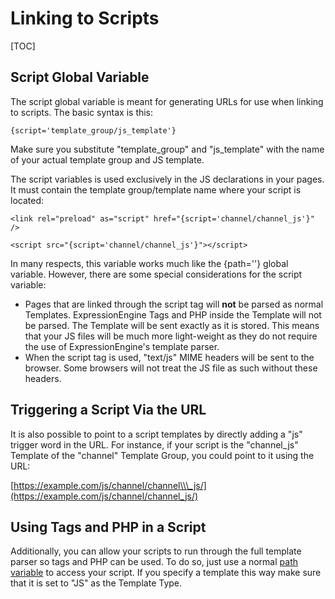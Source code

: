 <!--
    This source file is part of the open source project
    ExpressionEngine User Guide (https://github.com/ExpressionEngine/ExpressionEngine-User-Guide)

    @link      https://expressionengine.com/
    @copyright Copyright (c) 2003-2020, Packet Tide, LLC (https://packettide.com)
    @license   https://expressionengine.com/license Licensed under Apache License, Version 2.0
-->

# Linking to Scripts

[TOC]

## Script Global Variable

The script global variable is meant for generating URLs for use when linking to scripts. The basic syntax is this:

    {script='template_group/js_template'}

Make sure you substitute "template_group" and "js_template" with the name of your actual template group and JS template.

The script variables is used exclusively in the JS declarations in your pages. It must contain the template group/template name where your script is located:

    <link rel="preload" as="script" href="{script='channel/channel_js'}" />

    <script src="{script='channel/channel_js'}"></script>

In many respects, this variable works much like the {path=''} global variable. However, there are some special considerations for the script variable:

- Pages that are linked through the script tag will **not** be parsed as normal Templates. ExpressionEngine Tags and PHP inside the Template will not be parsed. The Template will be sent exactly as it is stored. This means that your JS files will be much more light-weight as they do not require the use of ExpressionEngine's template parser.
- When the script tag is used, "text/js" MIME headers will be sent to the browser. Some browsers will not treat the JS file as such without these headers.

## Triggering a Script Via the URL

It is also possible to point to a script templates by directly adding a "js" trigger word in the URL. For instance, if your script is the "channel_js" Template of the "channel" Template Group, you could point to it using the URL:

[https://example.com/js/channel/channel\\\_js/](https://example.com/js/channel/channel_js/)

## Using Tags and PHP in a Script

Additionally, you can allow your scripts to run through the full template parser so tags and PHP can be used. To do so, just use a normal [path variable](templates/globals/path.md) to access your script. If you specify a template this way make sure that it is set to "JS" as the Template Type.
